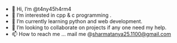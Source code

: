 - 👋 Hi, I’m @t4ny45h4rm4
- 👀 I’m interested in cpp & c programming . 
- 🌱 I’m currently learning python and web development.
- 💞️ I’m looking to collaborate on projects if any one need my help.
- 📫 How to reach me ... mail me @sharmatanya25.1100@gmail.com 

<!---
t4ny45h4rm4/t4ny45h4rm4 is a ✨ special ✨ repository because its `README.md` (this file) appears on your GitHub profile.
You can click the Preview link to take a look at your changes.
--->

